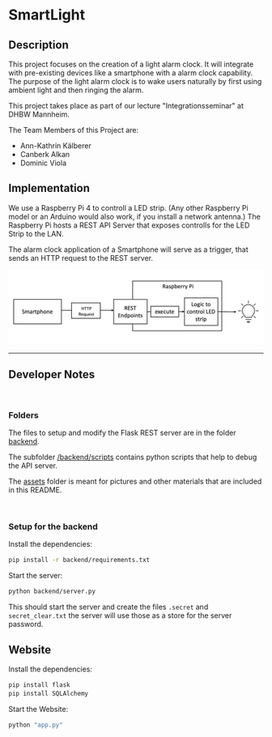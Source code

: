 # SmartLight

## Description
This project focuses on the creation of a light alarm clock. It will integrate with pre-existing devices like a smartphone with a alarm clock capability. The purpose of the light alarm clock is to wake users naturally by first using ambient light and then ringing the alarm.

This project takes place as part of our lecture "Integrationsseminar" at DHBW Mannheim.

The Team Members of this Project are:
- Ann-Kathrin Kälberer
- Canberk Alkan
- Dominic Viola

## Implementation 
We use a Raspberry Pi 4 to controll a LED strip. (Any other Raspberry Pi model or an Arduino would also work, if you install a network antenna.) The Raspberry Pi hosts a REST API Server that exposes controlls for the LED Strip to the LAN. 

The alarm clock application of a Smartphone will serve as a trigger, that sends an HTTP request to the REST server.  

![architecture](assets/implementation_architecture.png)

---
## Developer Notes

<br>

### Folders
The files to setup and modify the Flask REST server are in the folder [backend](backend).

The subfolder [/backend/scripts](backend/scripts) contains python scripts that help to debug the API server.

The [assets](assets) folder is meant for pictures and other materials that are included in this README.

<br>

### Setup for the backend
Install the dependencies:
```bash
pip install -r backend/requirements.txt
```

Start the server:
```bash
python backend/server.py
```
This should start the server and create the files ```.secret``` and ```secret_clear.txt``` the server will use those as a store for the server password.

## Website
Install the dependencies:
```bash
pip install flask
pip install SQLAlchemy
```
Start the Website:
```bash
python "app.py"
```
